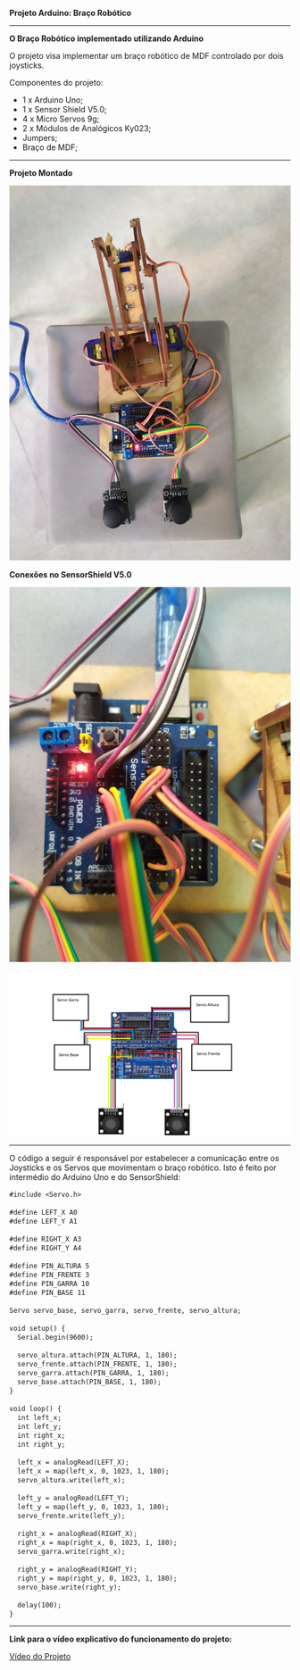 **Projeto Arduino: Braço Robótico**

-----------------------------

**O Braço Robótico implementado utilizando Arduino**

O projeto visa implementar um braço robótico de MDF controlado por dois joysticks.

Componentes do projeto:

 -  1 x Arduino Uno;
 -  1 x Sensor Shield V5.0;
 -  4 x Micro Servos 9g;
 -  2 x Módulos de Analógicos Ky023;
 -  Jumpers;
 -  Braço de MDF;

-----------------------------

**Projeto Montado**

![Projeto Montado](Imagens/1.jpg)

**Conexões no SensorShield V5.0**

![Conexões físicas](Imagens/close.jpg)

![Conexões esquemáticas](Imagens/conexoes_arduino.png)

-----------------------------

O código a seguir é responsável por estabelecer a comunicação entre os Joysticks e os Servos que movimentam o braço robótico. Isto é feito por intermédio do Arduino Uno e do SensorShield:

    #include <Servo.h> 

    #define LEFT_X A0
    #define LEFT_Y A1
    
    #define RIGHT_X A3
    #define RIGHT_Y A4
    
    #define PIN_ALTURA 5
    #define PIN_FRENTE 3
    #define PIN_GARRA 10
    #define PIN_BASE 11
    
    Servo servo_base, servo_garra, servo_frente, servo_altura;   
     
    void setup() {
      Serial.begin(9600); 
    
      servo_altura.attach(PIN_ALTURA, 1, 180); 
      servo_frente.attach(PIN_FRENTE, 1, 180); 
      servo_garra.attach(PIN_GARRA, 1, 180);
      servo_base.attach(PIN_BASE, 1, 180); 
    }
     
    void loop() {
      int left_x; 
      int left_y; 
      int right_x; 
      int right_y; 
      
      left_x = analogRead(LEFT_X); 
      left_x = map(left_x, 0, 1023, 1, 180); 
      servo_altura.write(left_x); 
    
      left_y = analogRead(LEFT_Y); 
      left_y = map(left_y, 0, 1023, 1, 180); 
      servo_frente.write(left_y); 
      
      right_x = analogRead(RIGHT_X); 
      right_x = map(right_x, 0, 1023, 1, 180); 
      servo_garra.write(right_x); 
      
      right_y = analogRead(RIGHT_Y); 
      right_y = map(right_y, 0, 1023, 1, 180); 
      servo_base.write(right_y); 
      
      delay(100);
    }

--------------------------------

**Link para o vídeo explicativo do funcionamento do projeto:**

[Vídeo do Projeto](https://youtu.be/kIQm7T29txI)

